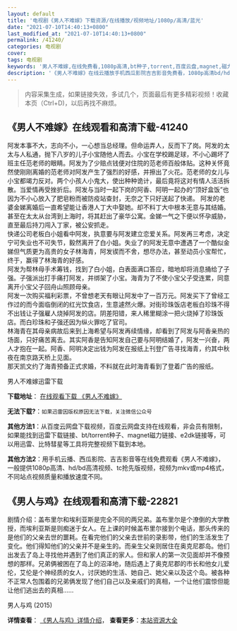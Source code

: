 ```yaml
---
layout: default
title: '电视剧《男人不难嫁》下载资源/在线播放/视频地址/1080p/高清/蓝光'
date: "2021-07-10T14:40:13+0800"
last_modified_at: "2021-07-10T14:40:13+0800"
permalink: /41240/
categories: 电视剧
cover:
tags: 电视剧
keywords: '男人不难嫁,在线免费看,1080p高清,bt种子,torrent,百度云盘,magnet,磁力链,迅雷下载资源'
description: '《男人不难嫁》在线云播放手机西瓜影院吉吉影音免费看，1080p高清bd/hd未删减完整版和tc抢先枪版，mkv/mp4格式，附带bt/torrent种子、magnet/磁力链、百度云盘、网盘资源迅雷下载链接'
---
```


>内容采集生成，如果链接失效，多试几个，页面最后有更多精彩视频！收藏本页（Ctrl+D)，以后再找不麻烦。


## 《男人不难嫁》在线观看和高清下载-41240

阿发本事不大，志向不小，一心想当总经理。但命运弄人，反而下了岗。阿发的太太与人私通，抛下八岁的儿子小宝随他人而去。小宝在学校踢足球，不小心踢坏了班主任范老师的眼睛。阿发为了少赔点钱便对住院的范老师百般体贴。这种关怀竟然使刚刚离婚的范老师对阿发产生了强烈的好感，并擦出了火花。范老师的女儿与小宝都竭力反对。两个小孩人小鬼大，使出种种诡计，最后竟将这对有情人活活拆散。当爱情再受挫折后。阿发与当时一起下岗的阿香、阿明一起办的&ldquo;顶好盒饭”也因为不小心放入了肥皂粉而被防疫站查封，无奈之下只好送起了快递。 阿发的老婆金娣离婚后一直希望能让香港人丁大中娶她。却不料丁大中根本无意与其结婚。甚至在太太从台湾到上海时，将其赶出了豪华公寓。金娣一气之下便以怀孕威胁，直至最后持刀闯入丁家，被公安抓走。<br />快递公司老板白小姐看中阿发，执意要与阿发建立恋爱关系。阿发再三考虑，决定宁可失业也不可失节，毅然离开了白小姐。失业了的阿发无意中遭遇了一个酷似金娣但气质更为高贵的女子林海青，阿发锲而不舍，想尽办法，甚至动员小宝帮忙，终于，赢得了林海青的好感。<br />阿发为帮林母手术筹钱，找到了白小姐，白表面满口答应，暗地却将消息捅给了子强。子强派出打手痛打阿发，并绑架了小宝。海青为了不使小宝父子受连累，同意离开小宝父子回舟山照顾母亲。<br />阿发一次购买福利彩票，不曾想老天有眼让阿发中了一百万元。阿发买下了曾经工作过的而今面临倒闭的红光饮食店，生意遽然火爆。对街珍珠饭店老板白珍珠不得不出钱让子强雇人烧掉阿发的店。阴差阳错，来人稀里糊涂一把火烧掉了珍珠饭店。而白珍珠和子强还因为纵火罪吃了官司。<br />林海青在其母亲病故后来到上海希望与阿发再续情缘，却看到了阿发与阿香亲热的场面，只好痛苦离去。其实阿香是告知阿发自己要与阿明结婚了，阿发一兴奋，两人才抱在一起。阿香、阿明决定出钱为阿发在报纸上刊登广告寻找海青，约其中秋夜在南京路天桥上见面。<br />那天凯文约了海青预备正式求婚，不料就在此时海青看到了登着广告的报纸。


男人不难嫁迅雷下载

**下载地址**： [在线观看下载 《男人不难嫁》](https://www.993dy.com//vod-detail-id-11067.html) 


**无法下载?**：`如果迅雷因版权原因无法下载，关注微信公众号 `

**其他方法1**：从百度云网盘下载视频，百度云网盘支持在线观看，非会员有限制，如果能找到迅雷下载链接、bt/torrent种子、magnet磁力链接、e2dk链接等，可以用迅雷、比特彗星等工具将完整视频下载到本地。

**其他方法2**：用手机云播、西瓜影院、吉吉影音等在线免费观看《男人不难嫁》，一般提供1080p高清、hd/bd高清视频、tc抢先版视频，视频为mkv或mp4格式，不同站点视频质量和播放速度不同。


## 《男人与鸡》在线观看和高清下载-22821

剧情介绍：盖布里尔和埃利亚斯是完全不同的两兄弟。盖布里尔是个潦倒的大学教授，而埃利亚斯是则痴迷于女人。在上课的时候盖布里尔接到个电话，那头传来的是他们的父亲去世的噩耗。在看完他们的父亲去世前的录影带，他们的生活发生了变化。他们得知他们的父亲并不是亲生的。而亲生父亲则居住在奥克尼郡岛。他们出发去了岛上寻找他并遇到了他们真正的家人。但和家人的第一次见面却并不像预想的那样。兄弟俩被困在了岛上的沼泽地，随后遇上了奥克尼郡的市长和他女儿爱伦，艾伦是个神经质的女人，讨厌她的生活、她自己、她父亲以及这个岛。被各种不正常人包围着的兄弟俩发现了他们自己以及亲戚们的真相，一个让他们震惊但能让他们逃出去的真相……


男人与鸡 (2015)

**详情查看**： [《男人与鸡》详情介绍](/movie/22821/)， **查看更多**：[本站资源大全](/movie/t/all/)

